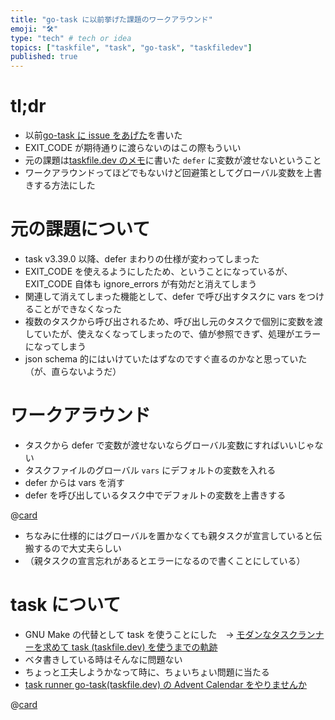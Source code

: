 ```yaml
---
title: "go-task に以前挙げた課題のワークアラウンド"
emoji: "🛠️"
type: "tech" # tech or idea
topics: ["taskfile", "task", "go-task", "taskfiledev"]
published: true
---
```


# tl;dr

- 以前[go-task に issue をあげた](https://zenn.dev/raki/articles/2024-09-23_task_issue)を書いた
- EXIT_CODE が期待通りに渡らないのはこの際もういい
- 元の課題は[taskfile.dev のメモ](https://zenn.dev/raki/scraps/b076f624777be2#comment-7d0ee3b5f2f6fb)に書いた `defer` に変数が渡せないということ
- ワークアラウンドってほどでもないけど回避策としてグローバル変数を上書きする方法にした

# 元の課題について

- task v3.39.0 以降、defer まわりの仕様が変わってしまった
- EXIT_CODE を使えるようにしたため、ということになっているが、EXIT_CODE 自体も ignore_errors が有効だと消えてしまう
- 関連して消えてしまった機能として、defer で呼び出すタスクに vars をつけることができなくなった
- 複数のタスクから呼び出されるため、呼び出し元のタスクで個別に変数を渡していたが、使えなくなってしまったので、値が参照できず、処理がエラーになってしまう
- json schema 的にはいけていたはずなのですぐ直るのかなと思っていた（が、直らないようだ）

# ワークアラウンド

- タスクから defer で変数が渡せないならグローバル変数にすればいいじゃない
- タスクファイルのグローバル `vars` にデフォルトの変数を入れる
- defer からは vars を消す
- defer を呼び出しているタスク中でデフォルトの変数を上書きする

@[card](https://github.com/officel/zenn/pull/172/files#diff-cd2d359855d0301ce190f1ec3b4c572ea690c83747f6df61c9340720e3d2425eR6)

- ちなみに仕様的にはグローバルを置かなくても親タスクが宣言していると伝搬するので大丈夫らしい
- （親タスクの宣言忘れがあるとエラーになるので書くことにしている）

# task について

- GNU Make の代替として task を使うことにした　-> [モダンなタスクランナーを求めて task (taskfile.dev) を使うまでの軌跡](https://zenn.dev/raki/articles/2024-05-30_task_runner)
- ベタ書きしている時はそんなに問題ない
- ちょっと工夫しようかなって時に、ちょいちょい問題に当たる
- [task runner go-task(taskfile.dev) の Advent Calendar をやりませんか](https://zenn.dev/raki/articles/2024-11-09_go-task_adcal)

@[card](https://qiita.com/advent-calendar/2024/go-task)
